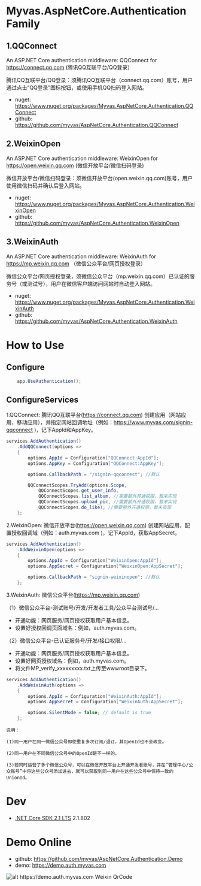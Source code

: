 # Myvas.AspNetCore.Authentication Family
## 1.QQConnect
An ASP.NET Core authentication middleware: QQConnect for https://connect.qq.com (腾讯QQ互联平台/QQ登录）

腾讯QQ互联平台/QQ登录：须腾讯QQ互联平台（connect.qq.com）账号，用户通过点击“QQ登录”图标按钮，或使用手机QQ扫码登入网站。

* nuget: https://www.nuget.org/packages/Myvas.AspNetCore.Authentication.QQConnect
* github: https://github.com/myvas/AspNetCore.Authentication.QQConnect

## 2.WeixinOpen
An ASP.NET Core authentication middleware: WeixinOpen for https://open.weixin.qq.com (微信开放平台/微信扫码登录)

微信开放平台/微信扫码登录：须微信开放平台(open.weixin.qq.com)账号，用户使用微信扫码并确认后登入网站。

* nuget: https://www.nuget.org/packages/Myvas.AspNetCore.Authentication.WeixinOpen
* github: https://github.com/myvas/AspNetCore.Authentication.WeixinOpen

## 3.WeixinAuth
An ASP.NET Core authentication middleware: WeixinAuth for https://mp.weixin.qq.com （微信公众平台/网页授权登录）

微信公众平台/网页授权登录，须微信公众平台（mp.weixin.qq.com）已认证的服务号（或测试号），用户在微信客户端访问网站时自动登入网站。

* nuget: https://www.nuget.org/packages/Myvas.AspNetCore.Authentication.WeixinAuth
* github: https://github.com/myvas/AspNetCore.Authentication.WeixinAuth

# How to Use
## Configure
```csharp
    app.UseAuthentication();
```

## ConfigureServices
1.QQConnect: 腾讯QQ互联平台(https://connect.qq.com)
创建应用（网站应用，移动应用），并指定网站回调地址（例如：https://www.myvas.com/signin-qqconnect )，记下AppId和AppKey。


```csharp
services.AddAuthentication()
    .AddQQConnect(options => 
    {
        options.AppId = Configuration["QQConnect:AppId"];
        options.AppKey = Configuration["QQConnect:AppKey"];

        options.CallbackPath = "/signin-qqconnect"; //默认

        QQConnectScopes.TryAdd(options.Scope,
            QQConnectScopes.get_user_info,
            QQConnectScopes.list_album, //需要额外开通权限，暂未实现
            QQConnectScopes.upload_pic, //需要额外开通权限，暂未实现
            QQConnectScopes.do_like); //需要额外开通权限，暂未实现
    };
```

2.WeixinOpen: 微信开放平台(https://open.weixin.qq.com)
创建网站应用，配置授权回调域（例如：auth.myvas.com )，记下AppId，获取AppSecret。


```csharp
services.AddAuthentication()
    .AddWeixinOpen(options => 
    {
        options.AppId = Configuration["WeixinOpen:AppId"];
        options.AppSecret = Configuration["WeixinOpen:AppSecret"];

        options.CallbackPath = "signin-weixinopen"; //默认
    };
```

3.WeixinAuth: 微信公众平台(https://mp.weixin.qq.com)

（1）微信公众平台-测试账号/开发/开发者工具/公众平台测试号/...

- 开通功能：网页服务/网页授权获取用户基本信息。
- 设置好授权回调页面域名：例如，auth.myvas.com。

（2）微信公众平台-已认证服务号/开发/接口权限/...

- 开通功能：网页服务/网页授权获取用户基本信息。
- 设置好网页授权域名：例如，auth.myvas.com。
- 将文件MP_verify_xxxxxxxxx.txt上传至wwwroot目录下。


```csharp
services.AddAuthentication()
    .AddWeixinAuth(options => 
    {
        options.AppId = Configuration["WeixinAuth:AppId"];
        options.AppSecret = Configuration["WeixinAuth:AppSecret"];

        options.SilentMode = false; // default is true
    };
```


```
说明：

(1)同一用户在同一微信公众号即使重复多次订阅/退订，其OpenId也不会改变。

(2)同一用户在不同微信公众号中的OpenId是不一样的。

(3)若同时运营了多个微信公众号，可以在微信开放平台上开通开发者账号，并在“管理中心/公众账号”中将这些公众号添加进去，就可以获取到同一用户在这些公众号中保持一致的UnionId。
```

# Dev
* [.NET Core SDK 2.1 LTS](https://dotnet.microsoft.com/download/dotnet-core/2.1) 2.1.802


# Demo Online
* github: https://github.com/myvas/AspNetCore.Authentication.Demo
* demo: https://demo.auth.myvas.com

![alt https://demo.auth.myvas.com Weixin QrCode](http://mmbiz.qpic.cn/mmbiz_jpg/lPe5drS9euRQR1eCK5cGXaibHYL6vBR4pGLB34ju2hXCiaMQiayOU8w5GMfEH7WZsVNTnhLTpnzAC9xfdWuTT89OA/0)
